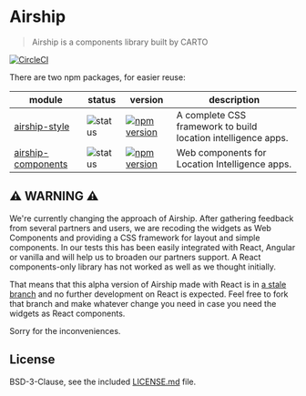 # Airship
> Airship is a components library built by CARTO

[![CircleCI](https://circleci.com/gh/CartoDB/airship/tree/master.svg?style=svg)](https://circleci.com/gh/CartoDB/airship/tree/master)

There are two npm packages, for easier reuse:


| module | status | version | description |
|---|---|---|---|
|  [airship-style](https://www.npmjs.com/package/@carto/airship-style) | ![status](https://img.shields.io/badge/status-in%20progress-orange.svg) | [![npm version](https://badge.fury.io/js/%40carto%2Fairship-style.svg)](https://badge.fury.io/js/%40carto%2Fairship-style)| A complete CSS framework to build location intelligence apps. |
|  [airship-components](https://www.npmjs.com/package/@carto/airship-components) | ![status](https://img.shields.io/badge/status-in%20progress-orange.svg) | [![npm version](https://badge.fury.io/js/%40carto%2Fairship-components.svg)](https://badge.fury.io/js/%40carto%2Fairship-components) | Web components for Location Intelligence apps. |


## ⚠️ WARNING ⚠️

We're currently changing the approach of Airship. After gathering feedback from several partners and users, we are recoding the widgets as Web Components and providing a CSS framework for layout and simple components. In our tests this has been easily integrated with React, Angular or vanilla and will help us to broaden our partners support. A React components-only library has not worked as well as we thought initially.

That means that this alpha version of Airship made with React is in [a stale branch](https://github.com/CartoDB/airship/tree/react-alpha) and no further development on React is expected. Feel free to fork that branch and make whatever change you need in case you need the widgets as React components.

Sorry for the inconveniences.

## License
BSD-3-Clause, see the included [LICENSE.md](LICENSE.md) file.